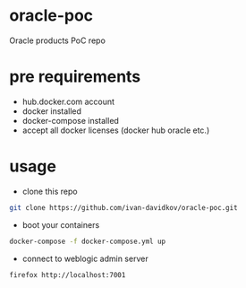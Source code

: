 # oracle-poc
Oracle products PoC repo

# pre requirements
- hub.docker.com account
- docker installed
- docker-compose installed
- accept all docker licenses (docker hub oracle etc.)

# usage
- clone this repo
```sh
git clone https://github.com/ivan-davidkov/oracle-poc.git
```
- boot your containers
```sh
docker-compose -f docker-compose.yml up
```
- connect to weblogic admin server
```sh
firefox http://localhost:7001
```
